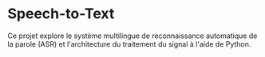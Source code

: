 # Speech-to-Text
Ce projet explore le système multilingue de reconnaissance automatique de la parole (ASR) et l'architecture du traitement du signal à l'aide de Python.
